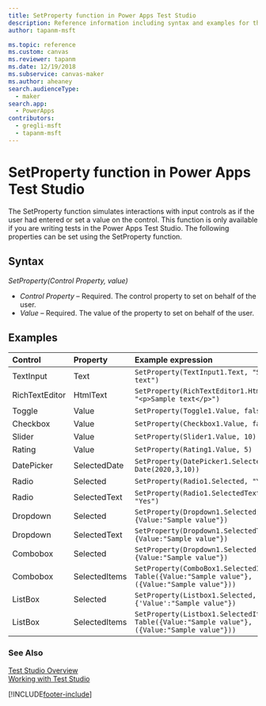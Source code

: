 ```yaml
---
title: SetProperty function in Power Apps Test Studio
description: Reference information including syntax and examples for the SetProperty function in Power Apps Test Studio.
author: tapanm-msft

ms.topic: reference
ms.custom: canvas
ms.reviewer: tapanm
ms.date: 12/19/2018
ms.subservice: canvas-maker
ms.author: aheaney
search.audienceType: 
  - maker
search.app: 
  - PowerApps
contributors:
  - gregli-msft
  - tapanm-msft
---
```

# SetProperty function in Power Apps Test Studio

The SetProperty function simulates interactions with input controls as if the user had entered or set a value on the control. This function is only available if you are writing tests in the Power Apps Test Studio. The following properties can be set using the SetProperty function.

## Syntax

*SetProperty(Control Property, value)*

- *Control Property* – Required. The control property to set on behalf of the user.
- *Value* – Required. The value of the property to set on behalf of the user. 

## Examples

| Control	| Property	| Example expression
| :- | :- | :-
| TextInput	| Text	| ```SetProperty(TextInput1.Text, "Sample text")```
| RichTextEditor	| HtmlText	| ```SetProperty(RichTextEditor1.HtmlText, "<p>Sample text</p>")```
| Toggle	| Value	| ```SetProperty(Toggle1.Value, false)```
| Checkbox	| Value	| ```SetProperty(Checkbox1.Value, false)```
| Slider	| Value	| ```SetProperty(Slider1.Value, 10)```
| Rating	| Value	| ```SetProperty(Rating1.Value, 5)```
| DatePicker	| SelectedDate	| ```SetProperty(DatePicker1.SelectedDate, Date(2020,3,10))```
| Radio	| Selected	| ```SetProperty(Radio1.Selected, "Yes")```
| Radio | SelectedText | ```SetProperty(Radio1.SelectedText, "Yes")```
| Dropdown | Selected | ```SetProperty(Dropdown1.Selected, {Value:"Sample value"})```
| Dropdown | SelectedText | ```SetProperty(Dropdown1.SelectedText, {Value:"Sample value"})```
| Combobox | Selected | ```SetProperty(Dropdown1.Selected, {Value:"Sample value"})```
| Combobox | SelectedItems | ```SetProperty(ComboBox1.SelectedItems, Table({Value:"Sample value"},({Value:"Sample value"}))```
| ListBox | Selected | ```SetProperty(Listbox1.Selected, {'Value':"Sample value"})```
| ListBox | SelectedItems | ```SetProperty(Listbox1.SelectedItems, Table({Value:"Sample value"},({Value:"Sample value"}))```

### See Also

[Test Studio Overview](../test-studio.md) <br>
[Working with Test Studio](../working-with-test-studio.md)

[!INCLUDE[footer-include](../../../includes/footer-banner.md)]